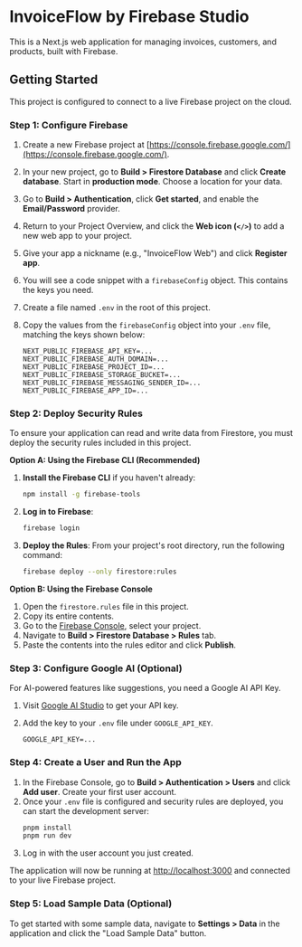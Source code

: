 
# InvoiceFlow by Firebase Studio

This is a Next.js web application for managing invoices, customers, and products, built with Firebase.

## Getting Started

This project is configured to connect to a live Firebase project on the cloud.

### Step 1: Configure Firebase

1.  Create a new Firebase project at [https://console.firebase.google.com/](https://console.firebase.google.com/).
2.  In your new project, go to **Build > Firestore Database** and click **Create database**. Start in **production mode**. Choose a location for your data.
3.  Go to **Build > Authentication**, click **Get started**, and enable the **Email/Password** provider.
4.  Return to your Project Overview, and click the **Web icon (`</>`)** to add a new web app to your project.
5.  Give your app a nickname (e.g., "InvoiceFlow Web") and click **Register app**.
6.  You will see a code snippet with a `firebaseConfig` object. This contains the keys you need.
7.  Create a file named `.env` in the root of this project.
8.  Copy the values from the `firebaseConfig` object into your `.env` file, matching the keys shown below:

    ```env
    NEXT_PUBLIC_FIREBASE_API_KEY=...
    NEXT_PUBLIC_FIREBASE_AUTH_DOMAIN=...
    NEXT_PUBLIC_FIREBASE_PROJECT_ID=...
    NEXT_PUBLIC_FIREBASE_STORAGE_BUCKET=...
    NEXT_PUBLIC_FIREBASE_MESSAGING_SENDER_ID=...
    NEXT_PUBLIC_FIREBASE_APP_ID=...
    ```

### Step 2: Deploy Security Rules

To ensure your application can read and write data from Firestore, you must deploy the security rules included in this project.

**Option A: Using the Firebase CLI (Recommended)**

1.  **Install the Firebase CLI** if you haven't already:
    ```bash
    npm install -g firebase-tools
    ```
2.  **Log in to Firebase**:
    ```bash
    firebase login
    ```
3.  **Deploy the Rules**: From your project's root directory, run the following command:
    ```bash
    firebase deploy --only firestore:rules
    ```

**Option B: Using the Firebase Console**

1.  Open the `firestore.rules` file in this project.
2.  Copy its entire contents.
3.  Go to the [Firebase Console](https://console.firebase.google.com/), select your project.
4.  Navigate to **Build > Firestore Database > Rules** tab.
5.  Paste the contents into the rules editor and click **Publish**.

### Step 3: Configure Google AI (Optional)

For AI-powered features like suggestions, you need a Google AI API Key.

1.  Visit [Google AI Studio](https://aistudio.google.com/app/apikey) to get your API key.
2.  Add the key to your `.env` file under `GOOGLE_API_KEY`.

    ```env
    GOOGLE_API_KEY=...
    ```

### Step 4: Create a User and Run the App

1.  In the Firebase Console, go to **Build > Authentication > Users** and click **Add user**. Create your first user account.
2.  Once your `.env` file is configured and security rules are deployed, you can start the development server:
    ```bash
    pnpm install
    pnpm run dev
    ```
3.  Log in with the user account you just created.

The application will now be running at [http://localhost:3000](http://localhost:3000) and connected to your live Firebase project.

### Step 5: Load Sample Data (Optional)

To get started with some sample data, navigate to **Settings > Data** in the application and click the "Load Sample Data" button.
